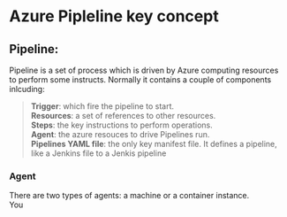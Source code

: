# **Azure Pipleline key concept**

## **Pipeline**:
Pipeline is a set of process which is driven by Azure computing resources to perform some instructs. Normally it contains a couple of components
inlcuding:
> **Trigger**: which fire the pipeline to start.<br />
> **Resources**: a set of references to other resources.<br />
> **Steps**: the key instructions to perform operations.<br />
> **Agent**: the azure resouces to drive Pipelines run.<br />
> **Pipelines YAML file**: the only key manifest file. It defines a pipeline, like a Jenkins file to a Jenkis pipeline


### **Agent**
There are two types of agents: a machine or a container instance. <br>
You 

